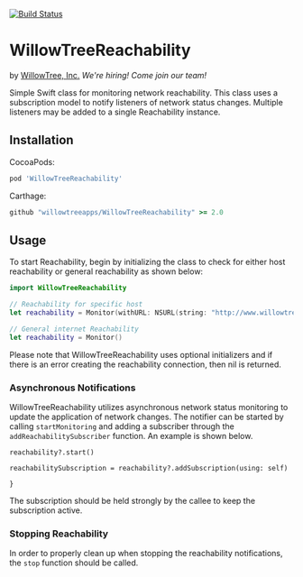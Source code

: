 [![Build Status](https://travis-ci.org/willowtreeapps/WillowTreeReachability.svg?branch=master)](https://travis-ci.org/willowtreeapps/WillowTreeReachability?branch=master)

# WillowTreeReachability
by [WillowTree, Inc.](http://www.willowtreeapps.com) *We're hiring! Come join our team!*

Simple Swift class for monitoring network reachability. This class uses a subscription model to notify listeners of network status changes. Multiple listeners may be added to a single Reachability instance.

## Installation

CocoaPods:

```ruby
pod 'WillowTreeReachability'
```

Carthage:

```ruby
github "willowtreeapps/WillowTreeReachability" >= 2.0
```

## Usage

To start Reachability, begin by initializing the class to check for either host reachability or general reachability as shown below:

```swift
import WillowTreeReachability

// Reachability for specific host
let reachability = Monitor(withURL: NSURL(string: "http://www.willowtreeapps.com")!)

// General internet Reachability
let reachability = Monitor()
```

Please note that WillowTreeReachability uses optional initializers and if there is an error creating the reachability connection, then nil is returned.

### Asynchronous Notifications

WillowTreeReachability utilizes asynchronous network status monitoring to update the application of network changes. The notifier can be started by calling ```startMonitoring``` and adding a subscriber through the ```addReachabilitySubscriber``` function. An example is shown below.

```
reachability?.start()

reachabilitySubscription = reachability?.addSubscription(using: self)

}
```

The subscription should be held strongly by the callee to keep the subscription active.

### Stopping Reachability

In order to properly clean up when stopping the reachability notifications, the ```stop``` function should be called.
